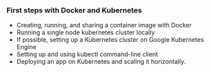 ### First steps with Docker and Kubernetes

- Creating, running, and sharing a container image with Docker
- Running a single node kubernetes cluster locally
- If possible, setting up a Kubernetes cluster on Google Kubernetes Engine
- Setting up and using kubectl command-line client
- Deploying an app on Kubernetes and scaling it horizontally.